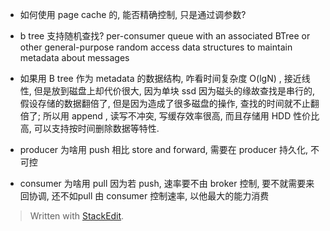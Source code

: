 * 如何使用 page cache 的, 能否精确控制, 只是通过调参数? 
* b tree 支持随机查找? 
per-consumer queue with an associated BTree or other general-purpose random access data structures to maintain metadata about messages
* 如果用 B tree 作为 metadata 的数据结构, 咋看时间复杂度 O(lgN) , 接近线性, 但是放到磁盘上却代价很大, 因为单块 ssd 因为磁头的缘故查找是串行的, 假设存储的数据翻倍了, 但是因为造成了很多磁盘的操作, 查找的时间就不止翻倍了; 所以用 append , 读写不冲突, 写缓存效率很高, 而且存储用 HDD 性价比高, 可以支持按时间删除数据等特性. 

* producer 为啥用 push 
相比 store and forward, 需要在 producer 持久化, 不可控

* consumer 为啥用 pull 
因为若 push, 速率要不由 broker 控制, 要不就需要来回协调, 还不如pull 由 consumer 控制速率, 以他最大的能力消费
> Written with [StackEdit](https://stackedit.io/).
<!--stackedit_data:
eyJoaXN0b3J5IjpbNzM0MTcyNzgwLC0xMzI5NjQ2MTM0LDExNj
U5OTM5NDQsLTIxNDQ4Mjc1NzYsMTY2OTU3MDExMSwxMzIwMDk1
MjY3LC05MjgyNjg0OTZdfQ==
-->